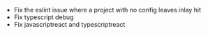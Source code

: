 - Fix the eslint issue where a project with no config leaves inlay hit
- Fix typescript debug
- Fix javascriptreact and typescriptreact

